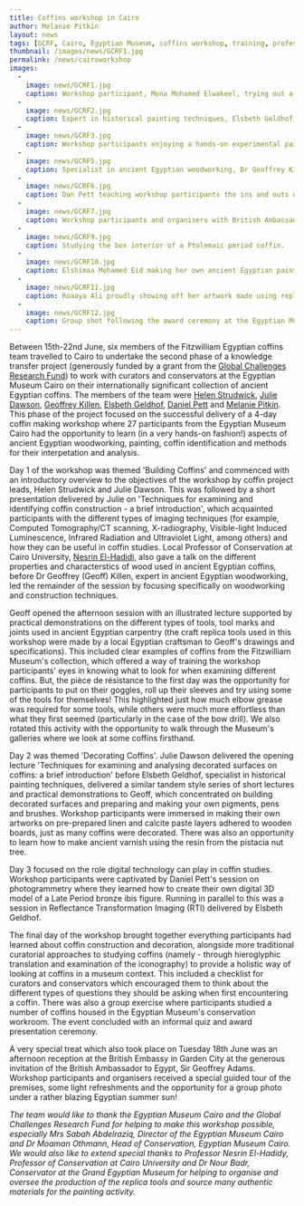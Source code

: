 ```yaml
---
title: Coffins workshop in Cairo
author: Melanie Pitkin
layout: news
tags: [GCRF, Cairo, Egyptian Museum, coffins workshop, training, professional development, knowledge transfer, capacity building]
thumbnail: /images/news/GCRF1.jpg
permalink: /news/cairoworkshop
images:
  -
    image: news/GCRF1.jpg
    caption: Workshop participant, Mona Mohamed Elwakeel, trying out a replica mallet and chisel.
  -
    image: news/GCRF2.jpg
    caption: Expert in historical painting techniques, Elsbeth Geldhof, explaining different types of pigments in ancient Egypt.
  -
    image: news/GCRF3.jpg
    caption: Workshop participants enjoying a hands-on experimental painting activity. 
  -
    image: news/GCRF5.jpg
    caption: Specialist in ancient Egyptian woodworking, Dr Geoffrey Killen, demonstrating the mallet and chisel. 
  -
    image: news/GCRF6.jpg
    caption: Dan Pett teaching workshop participants the ins and outs of photogrammetry. 
  -
    image: news/GCRF7.jpg
    caption: Workshop participants and organisers with British Ambassador to Egypt, Sir Geoffrey Adam, at the British Embassy in Cairo.
  -
    image: news/GCRF9.jpg
    caption: Studying the box interior of a Ptolemaic period coffin. 
  -
    image: news/GCRF10.jpg
    caption: Elshimaa Mohamed Eid making her own ancient Egyptian paintbrush in one of Elsbeth Geldhof's workshops.
  -
    image: news/GCRF11.jpg
    caption: Roaaya Ali proudly showing off her artwork made using replica ancient Egyptian brushes, pens and pigments. 
  -
    image: news/GCRF12.jpg
    caption: Group shot following the award ceremony at the Egyptian Museum Cairo. 
---
```


Between 15th-22nd June, six members of the Fitzwilliam Egyptian coffins team travelled to Cairo to undertake the second phase of a knowledge transfer project (generously funded by a grant from the [Global Challenges Research Fund](https://www.ukri.org/research/global-challenges-research-fund/)) to work with curators and conservators at the Egyptian Museum Cairo on their internationally significant collection of ancient Egyptian coffins. The members of the team were [Helen Strudwick](https://egyptiancoffins.org/team/helen-strudwick/), [Julie Dawson](https://egyptiancoffins.org/team/julie-dawson/), [Geoffrey Killen](https://egyptiancoffins.org/team/geoff-killen/), [Elsbeth Geldhof](https://egyptiancoffins.org/team/elsbeth-geldhof/), [Daniel Pett](https://egyptiancoffins.org/team/daniel-pett/) and [Melanie Pitkin](https://egyptiancoffins.org/team/melanie-pitkin/). This phase of the project focused on the successful delivery of a 4-day coffin making workshop where 27 participants from the Egyptian Museum Cairo had the opportunity to learn (in a very hands-on fashion!) aspects of ancient Egyptian woodworking, painting, coffin identification and methods for their interpetation and analysis.

Day 1 of the workshop was themed 'Building Coffins' and commenced with an introductory overview to the objectives of the workshop by coffin project leads, Helen Strudwick and Julie Dawson. This was followed by a short presentation delivered by Julie on 'Techniques for examining and identifying coffin construction - a brief introduction', which acquainted participants with the different types of imaging techniques (for example, Computed Tomography/CT scanning, X-radiography, Visible-light Induced Luminescence, Infrared Radiation and Ultraviolet Light, among others) and how they can be useful in coffin studies. Local Professor of Conservation at Cairo University, [Nesrin El-Hadidi](https://scholar.cu.edu.eg/?q=nesrin/), also gave a talk on the different properties and characterstics of wood used in ancient Egyptian coffins, before Dr Geoffrey (Geoff) Killen, expert in ancient Egyptian woodworking, led the remainder of the session by focusing specifically on woodworking and construction techniques.

Geoff opened the afternoon session with an illustrated lecture supported by practical demonstrations on the different types of tools, tool marks and joints used in ancient Egyptian carpentry (the craft replica tools used in this workshop were made by a local Egyptian craftsman to Geoff's drawings and specifications). This included clear examples of coffins from the Fitzwilliam Museum's collection, which offered a way of training the workshop participants' eyes in knowing what to look for when examining different coffins. But, the pièce de résistance to the first day was the opportunity for participants to put on their goggles, roll up their sleeves and try using some of the tools for themselves! This highlighted just how much elbow grease was required for some tools, while others were much more effortless than what they first seemed (particularly in the case of the bow drill). We also rotated this activity with the opportunity to walk through the Museum's galleries where we look at some coffins firsthand. 

Day 2 was themed 'Decorating Coffins'. Julie Dawson delivered the opening lecture 'Techniques for examining and analysing decorated surfaces on coffins: a brief introduction' before Elsbeth Geldhof, specialist in historical painting techniques, delivered a similar tandem style series of short lectures and practical demonstrations to Geoff, which concentrated on building decorated surfaces and preparing and making your own pigments, pens and brushes. Workshop participants were immersed in making their own artworks on pre-prepared linen and calcite paste layers adhered to wooden boards, just as many coffins were decorated. There was also an opportunity to learn how to make ancient varnish using the resin from the pistacia nut tree.

Day 3 focused on the role digital technology can play in coffin studies. Workshop participants were captivated by Daniel Pett's session on photogrammetry where they learned how to create their own digital 3D model of a Late Period bronze ibis figure. Running in parallel to this was a session in Reflectance Transformation Imaging (RTI) delivered by Elsbeth Geldhof. 

The final day of the workshop brought together everything participants had learned about coffin construction and decoration, alongside more traditional curatorial approaches to studying coffins (namely - through hieroglyphic translation and examination of the iconography) to provide a holistic way of looking at coffins in a museum context. This included a checklist for curators and conservators which encouraged them to think about the different types of questions they should be asking when first encountering a coffin. There was also a group exercise where participants studied a number of coffins housed in the Egyptian Museum's conservation workroom. The event concluded with an informal quiz and award presentation ceremony.

A very special treat which also took place on Tuesday 18th June was an afternoon reception at the British Embassy in Garden City at the generous invitation of the British Ambassador to Egypt, Sir Geoffrey Adams. Workshop participants and organisers received a special guided tour of the premises, some light refreshments and the opportunity for a group photo under a rather blazing Egyptian summer sun!


*The team would like to thank the Egyptian Museum Cairo and the Global Challenges Research Fund for helping to make this workshop possible, especially Mrs Sabah Abdelraziq, Director of the Egyptian Museum Cairo and Dr Moaman Othmann, Head of Conservation, Egyptian Museum Cairo. We would also like to extend special thanks to Professor Nesrin El-Hadidy, Professor of Conservation at Cairo University and Dr Nour Badr, Conservator at the Grand Egyptian Museum for helping to organise and oversee the production of the replica tools and source many authentic materials for the painting activity.* 


